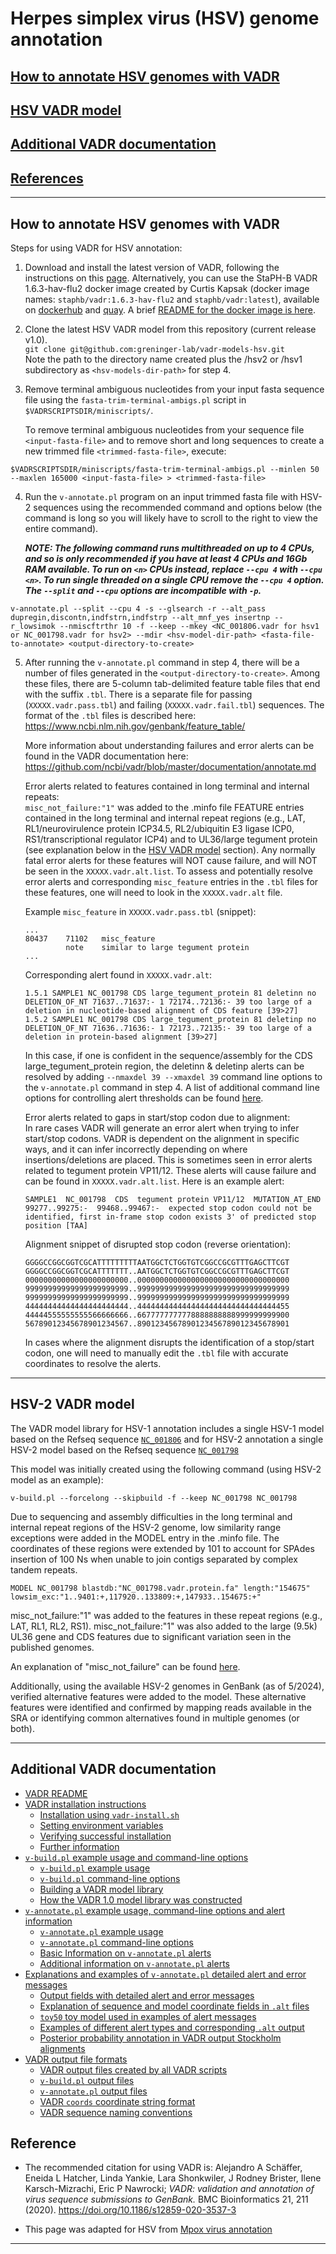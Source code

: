 # <a name="documentation"></a>Herpes simplex virus (HSV) genome annotation

## [How to annotate HSV genomes with VADR](#howto)

## [HSV VADR model](#hsvmodel)

## [Additional VADR documentation](#docs)

## [References](#reference)

---
## <a name="howto"></a>How to annotate HSV genomes with VADR

Steps for using VADR for HSV annotation:

1. Download and install the latest version of VADR, following the
   instructions on this [page](https://github.com/ncbi/vadr/tree/master).
   Alternatively, you can use the StaPH-B VADR 1.6.3-hav-flu2
   docker image created by Curtis Kapsak (docker image names:
   `staphb/vadr:1.6.3-hav-flu2` and `staphb/vadr:latest`), available on 
   [dockerhub](https://hub.docker.com/r/staphb/vadr/tags) and
   [quay](https://quay.io/repository/staphb/vadr?tab=tags). A brief
   [README for the docker image is here](https://github.com/StaPH-B/docker-builds/tree/master/vadr/1.6.3-hav-flu2).
 
2. Clone the latest HSV VADR model from this repository (current release v1.0).<br/>
   `git clone git@github.com:greninger-lab/vadr-models-hsv.git`<br/>
   Note the path to the directory name created plus the /hsv2 or /hsv1
   subdirectory as `<hsv-models-dir-path>`
   for step 4.

4. Remove terminal ambiguous nucleotides from your
   input fasta sequence file using the `fasta-trim-terminal-ambigs.pl`
   script in `$VADRSCRIPTSDIR/miniscripts/`.

   To remove terminal ambiguous nucleotides from your sequence file
   `<input-fasta-file>` and to remove short and long sequences to create a new trimmed file
   `<trimmed-fasta-file>`, execute:

```
$VADRSCRIPTSDIR/miniscripts/fasta-trim-terminal-ambigs.pl --minlen 50 --maxlen 165000 <input-fasta-file> > <trimmed-fasta-file>
```        

4. Run the `v-annotate.pl` program on an input trimmed fasta file with
   HSV-2 sequences using the recommended command and options
   below (the command is long so you will likely have to scroll to the right to view the entire command).

   ***NOTE: The following command runs multithreaded on up to 4 CPUs,
   and so is only recommended if you have at least 4 CPUs and 16Gb RAM
   available. To run on `<n>` CPUs instead, replace `--cpu 4` with
   `--cpu <n>`. To run single threaded on a single CPU remove the
   `--cpu 4` option. The `--split` and `--cpu` options are
   incompatible with `-p`.***

```
v-annotate.pl --split --cpu 4 -s --glsearch -r --alt_pass dupregin,discontn,indfstrn,indfstrp --alt_mnf_yes insertnp --r_lowsimok --nmiscftrthr 10 -f --keep --mkey <NC_001806.vadr for hsv1 or NC_001798.vadr for hsv2> --mdir <hsv-model-dir-path> <fasta-file-to-annotate> <output-directory-to-create>
```

5. After running the `v-annotate.pl` command in step 4, there will be a number of files
   generated in the `<output-directory-to-create>`. Among these files, there are 5-column
   tab-delimited feature table files that end with the suffix `.tbl`. There is a separate
   file for passing (`XXXXX.vadr.pass.tbl`) and failing (`XXXXX.vadr.fail.tbl`) sequences.
   The format of the `.tbl` files is described here:
   https://www.ncbi.nlm.nih.gov/genbank/feature_table/

   More information about understanding failures and error alerts can be found in the VADR
   documentation here: https://github.com/ncbi/vadr/blob/master/documentation/annotate.md

   Error alerts related to features contained in long terminal and internal repeats:<br/>
   `misc_not_failure:"1"` was added to the .minfo file FEATURE entries contained in the long terminal
   and internal repeat regions (e.g., LAT, RL1/neurovirulence protein ICP34.5,
   RL2/ubiquitin E3 ligase ICP0, RS1/transcriptional regulator ICP4) and to
   UL36/large tegument protein (see explanation below in the [HSV VADR model](#hsvmodel) section).
   Any normally fatal error alerts for these features will NOT cause failure, and will NOT be
   seen in the `XXXXX.vadr.alt.list`. To assess and potentially resolve error alerts
   and corresponding `misc_feature` entries in the `.tbl` files for these features, one
   will need to look in the `XXXXX.vadr.alt` file.

   Example `misc_feature` in `XXXXX.vadr.pass.tbl` (snippet):
   ```
   ...
   80437	71102	misc_feature
			note	similar to large tegument protein
   ...
   ```
   Corresponding alert found in `XXXXX.vadr.alt`:
   ```
   1.5.1 SAMPLE1 NC_001798 CDS large_tegument_protein 81 deletinn no DELETION_OF_NT 71637..71637:- 1 72174..72136:- 39 too large of a deletion in nucleotide-based alignment of CDS feature [39>27]
   1.5.2 SAMPLE1 NC_001798 CDS large_tegument_protein 81 deletinp no DELETION_OF_NT 71636..71636:- 1 72173..72135:- 39 too large of a deletion in protein-based alignment [39>27]
   ```
   In this case, if one is confident in the sequence/assembly for the CDS large_tegument_protein region,
   the deletinn & deletinp alerts can be resolved by adding `--nmaxdel 39 --xmaxdel 39` command line
   options to the `v-annotate.pl` command in step 4. A list of additional command line options for
   controlling alert thresholds can be found [here](https://github.com/ncbi/vadr/blob/release-1.6.3/documentation/annotate.md#v-annotatepl-options-for-controlling-thresholds-related-to-alerts-).

   Error alerts related to gaps in start/stop codon due to alignment:<br/>
   In rare cases VADR will generate an error alert when trying to infer start/stop codons.
   VADR is dependent on the alignment in specific ways, and it can infer incorrectly depending on where
   insertions/deletions are placed. This is sometimes seen in error alerts related to tegument protein VP11/12.
   These alerts will cause failure and can be found in `XXXXX.vadr.alt.list`. Here is an
   example alert: 
   ```
   SAMPLE1  NC_001798  CDS  tegument protein VP11/12  MUTATION_AT_END 99277..99275:-  99468..99467:-  expected stop codon could not be identified, first in-frame stop codon exists 3' of predicted stop position [TAA]
   ```  
   Alignment snippet of disrupted stop codon (reverse orientation):
   ```
   GGGGCCGGCGGTCGCATTTTTTTTTAATGGCTCTGGTGTCGGCCGCGTTTGAGCTTCGT
   GGGGCCGGCGGTCGCATTTTTTT..AATGGCTCTGGTGTCGGCCGCGTTTGAGCTTCGT
   00000000000000000000000..0000000000000000000000000000000000
   99999999999999999999999..9999999999999999999999999999999999
   99999999999999999999999..9999999999999999999999999999999999
   44444444444444444444444..4444444444444444444444444444444455
   44444555555555566666666..6677777777778888888888999999999900
   56789012345678901234567..8901234567890123456789012345678901
   ```
   In cases where the alignment disrupts the identification of a stop/start codon, one will need
   to manually edit the `.tbl` file with accurate coordinates to resolve the alerts.

---
## <a name="hsvmodel"></a>HSV-2 VADR model

The VADR model library for HSV-1 annotation includes a single HSV-1
model based on the Refseq sequence [`NC_001806`](https://ncbi.nlm.nih.gov/nuccore/NC_001806.2)
and for HSV-2 annotation a single HSV-2 model based on the
Refseq sequence [`NC_001798`](https://www.ncbi.nlm.nih.gov/nuccore/NC_001798.2)

This model was initially created using the following command (using HSV-2 model as an example):
```
v-build.pl --forcelong --skipbuild -f --keep NC_001798 NC_001798
```
Due to sequencing and assembly difficulties in the long terminal and 
internal repeat regions of the HSV-2 genome, low similarity range 
exceptions were added in the MODEL entry in the .minfo file. The 
coordinates of these regions were extended by 101 to account for 
SPAdes insertion of 100 Ns when unable to join contigs separated 
by complex tandem repeats. 
```
MODEL NC_001798 blastdb:"NC_001798.vadr.protein.fa" length:"154675" lowsim_exc:"1..9401:+,117920..133809:+,147933..154675:+"
```
misc_not_failure:"1" was added to the features in these repeat regions 
(e.g., LAT, RL1, RL2, RS1).
misc_not_failure:"1" was also added to the large (9.5k) UL36 gene 
and CDS features due to significant variation seen in the published genomes.

An explanation of "misc_not_failure" can be found [here](https://github.com/ncbi/vadr/blob/vadr-1.6.3/documentation/annotate.md#mnf).

Additionally, using the available HSV-2 genomes in GenBank (as of 5/2024), 
verified alternative features were added to the model. These 
alternative features were identified and confirmed by mapping reads 
available in the SRA or identifying common alternatives found in multiple 
genomes (or both). 

---

## <a name="docs"> Additional VADR documentation

* [VADR README](https://github.com/ncbi/vadr/blob/master/README.md#top)
* [VADR installation instructions](https://github.com/ncbi/vadr/blob/master/documentation/install.md#top)
  * [Installation using `vadr-install.sh`](https://github.com/ncbi/vadr/blob/master/documentation/install.md#install)
  * [Setting environment variables](https://github.com/ncbi/vadr/blob/master/documentation/install.md#environment)
  * [Verifying successful installation](https://github.com/ncbi/vadr/blob/master/documentation/install.md#tests)
  * [Further information](https://github.com/ncbi/vadr/blob/master/documentation/install.md#further)
* [`v-build.pl` example usage and command-line options](https://github.com/ncbi/vadr/blob/master/documentation/build.md#top)
  * [`v-build.pl` example usage](https://github.com/ncbi/vadr/blob/master/documentation/build.md#exampleusage)
  * [`v-build.pl` command-line options](https://github.com/ncbi/vadr/blob/master/documentation/build.md#options)
  * [Building a VADR model library](https://github.com/ncbi/vadr/blob/master/documentation/build.md#library)
  * [How the VADR 1.0 model library was constructed](https://github.com/ncbi/vadr/blob/master/documentation/build.md#1.0library)
* [`v-annotate.pl` example usage, command-line options and alert information](https://github.com/ncbi/vadr/blob/master/documentation/annotate.md#top)
  * [`v-annotate.pl` example usage](https://github.com/ncbi/vadr/blob/master/documentation/annotate.md#exampleusage)
  * [`v-annotate.pl` command-line options](https://github.com/ncbi/vadr/blob/master/documentation/annotate.md#options)
  * [Basic Information on `v-annotate.pl` alerts](https://github.com/ncbi/vadr/blob/master/documentation/annotate.md#alerts)
  * [Additional information on `v-annotate.pl` alerts](https://github.com/ncbi/vadr/blob/master/documentation/annotate.md#alerts2)
* [Explanations and examples of `v-annotate.pl` detailed alert and error messages](https://github.com/ncbi/vadr/blob/master/documentation/alerts.md#top)
  * [Output fields with detailed alert and error messages](https://github.com/ncbi/vadr/blob/master/documentation/alerts.md#files)
  * [Explanation of sequence and model coordinate fields in `.alt` files](https://github.com/ncbi/vadr/blob/master/documentation/alerts.md#coords)
  * [`toy50` toy model used in examples of alert messages](https://github.com/ncbi/vadr/blob/master/documentation/alerts.md#toy)
  * [Examples of different alert types and corresponding `.alt` output](https://github.com/ncbi/vadr/blob/master/documentation/alerts.md#examples)
  * [Posterior probability annotation in VADR output Stockholm alignments](https://github.com/ncbi/vadr/blob/master/documentation/alerts.md#pp)
* [VADR output file formats](https://github.com/ncbi/vadr/blob/master/documentation/formats.md#top)
  * [VADR output files created by all VADR scripts](https://github.com/ncbi/vadr/blob/master/documentation/formats.md#generic)
  * [`v-build.pl` output files](https://github.com/ncbi/vadr/blob/master/documentation/formats.md#build)
  * [`v-annotate.pl` output files](https://github.com/ncbi/vadr/blob/master/documentation/formats.md#annotate)
  * [VADR `coords` coordinate string format](https://github.com/ncbi/vadr/blob/master/documentation/formats.md#coords)
  * [VADR sequence naming conventions](https://github.com/ncbi/vadr/blob/master/documentation/formats.md#seqnames)


## Reference <a name="reference"></a>
* The recommended citation for using VADR is:
  Alejandro A Schäffer, Eneida L Hatcher, Linda Yankie, Lara Shonkwiler,
  J Rodney Brister, Ilene Karsch-Mizrachi, Eric P Nawrocki; *VADR:
  validation and annotation of virus sequence submissions to
  GenBank.* BMC Bioinformatics 21, 211
  (2020). https://doi.org/10.1186/s12859-020-3537-3

* This page was adapted for HSV from [Mpox virus annotation](https://github.com/ncbi/vadr/wiki/Mpox-virus-annotation)

---
